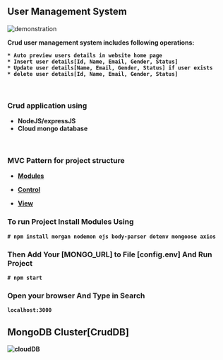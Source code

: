 <div align="left" width="50">

## User Management System

<img src="https://github.com/iNightjar/User-Management-System/blob/master/images/demonstration.gif?raw=true" href="https://github.com/iNightjar" alt="demonstration" />
  
<br>

<p><strong>Crud user management system includes following operations:
    
    * Auto preview users details in website home page
    * Insert user details[Id, Name, Email, Gender, Status]
    * Update user details[Name, Email, Gender, Status] if user exists
    * delete user details[Id, Name, Email, Gender, Status]

<br>

### Crud application using

* NodeJS/expressJS
* Cloud mongo database

<br>

### MVC Pattern for project structure

* [Modules](https://github.com/iNightjar/User-Management-System/tree/master/views)

* [Control](https://github.com/iNightjar/User-Management-System/tree/master/server)

* [View](https://github.com/iNightjar/User-Management-System/tree/master/assets)

### To run Project Install Modules Using

```
# npm install morgan nodemon ejs body-parser dotenv mongoose axios
```
### Then Add Your [MONGO_URL] to File [config.env] And Run Project

```
# npm start 
```


### Open your browser And Type in Search

```
localhost:3000
```

## MongoDB Cluster[CrudDB]
<img src="https://github.com/iNightjar/User-Management-System/blob/master/images/cloudDB.png?raw=true" href="https://github.com/iNightjar" alt="cloudDB" />
</div>
